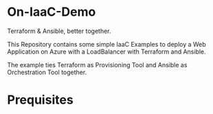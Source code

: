 # On-IaaC-Demo
Terraform &amp; Ansible, better together.

This Repository contains some simple IaaC Examples to deploy a Web Application on Azure with a LoadBalancer with Terraform and Ansible.


The example ties Terraform as Provisioning Tool and Ansible as Orchestration Tool together.

# Prequisites

